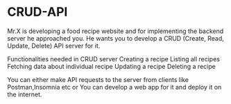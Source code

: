 # CRUD-API
Mr.X is developing  a food recipe website and for implementing the backend server he approached you. He wants you to develop a CRUD (Create, Read, Update, Delete) API server for it.

Functionalities needed in CRUD server
Creating a recipe
Listing all recipes
Fetching data about individual recipe
Updating a recipe
Deleting a recipe

You can either make  API requests to the server from clients like Postman,Insomnia etc or 
You can develop a web app for it and deploy it on the internet.
